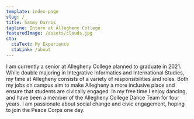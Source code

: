 ```yaml
---
template: index-page
slug: /
title: Sammy Darris
tagline: Intern at Allegheny College
featuredImage: /assets/clouds.jpg
cta:
  ctaText: My Experience
  ctaLink: /about
---
```

I am currently a senior at Allegheny College planned to graduate in 2021. While double majoring in Integrative Informatics and International Studies, my time at Allegheny consists of a variety of responsibilities and roles. Both my jobs on campus aim to make Allegheny a more inclusive place and ensure that students are civically engaged. In my free time I enjoy dancing, and have been a member of the Allegheny College Dance Team for four years. I am passionate about social change and civic engagement, hoping to join the Peace Corps one day.
